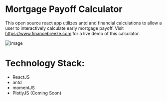 # Mortgage Payoff Calculator

This open source react app utilizes antd and financial calculations to allow a user to interactively calculate early mortgage payoff.  Visit https://www.financebreeze.com for a live demo of this calculator.  

![image](https://user-images.githubusercontent.com/7633824/140631732-997b2fd2-0b40-4e51-904c-a29e31b36232.png)

# Technology Stack:

* ReactJS
* antd
* momentJS
* PlotlyJS (Coming Soon)
